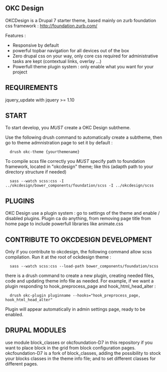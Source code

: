 OKC Design
-------------

OKCDesign is a Drupal 7 starter theme, based mainly on zurb foundation css framework : http://foundation.zurb.com/

Features :
- Responsive by default
- powerful topbar navigation for all devices out of the box
- Zero drupal css on your way, only core css required for administrative tasks are kept
  (contextual links, overlay ...)
- Powerfull theme plugin system : only enable what you want for your project

REQUIREMENTS
-------------

jquery_update with jquery >= 1.10


START
-----------------

To start develop, you  *MUST* create a OKC Design subtheme.

Use the following drush command to automatically create a subtheme, then go to theme admnistration page to set it by default :


```shell
  drush okc-theme {yourthemename}
```

To compile scss file correctly you *MUST* specify path to foundation framework, located
in "okcdesign" theme; like this (adapth path to your directory structure if needed)

```shell
  sass --watch scss:css -I ../okcdesign/bower_components/foundation/scss -I ../okcdesign/scss
```


PLUGINS
----------

OKC Design use a plugin system : go to settings of the theme and enable / disabled plugins.
Plugin ca do anything, from removing page title from home page to include powerfull libraries
like animate.css


CONTRIBUTE TO OKCDESIGN DEVELOPMENT
------------------------------------

Only if you contribute to okcdesign, the following command allow scss compilation.
Run it at the root of ockdesign theme :

```shell
  sass --watch scss:css --load-path bower_components/foundation/scss
```

there is a drush command to create a new plugin, creating needed files, code and
updating theme info file as needed. For example, if we want a plugin
responding to hook_preprocess_page and hook_html_head_alter :

```shell
  drush okc-plugin pluginname --hooks="hook_preprocess_page, hook_html_head_alter"
```

Plugin will appear automatically in admin settings page, ready to be enabled.

DRUPAL MODULES 
-------------------

use module block_classes or okcfoundation-D7 in this repository if you want
to place block in the grid from block configuration pages.
okcfoundation-D7 is a fork of block_classes, adding the possibility
to stock your blocks classes in the theme info file; and to set different
classes for different pages.

